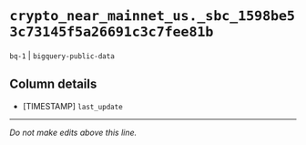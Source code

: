 # `crypto_near_mainnet_us._sbc_1598be53c73145f5a26691c3c7fee81b`
`bq-1` | `bigquery-public-data`

## Column details
* [TIMESTAMP] `last_update`

-------------------------------------------------------------------------------
*Do not make edits above this line.*
